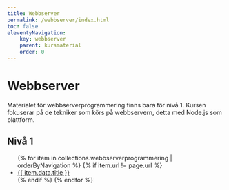 ```yaml
---
title: Webbserver
permalink: /webbserver/index.html
toc: false
eleventyNavigation:
    key: webbserver
    parent: kursmaterial
    order: 0
---
```


# Webbserver

Materialet för webbserverprogrammering finns bara för nivå 1. Kursen fokuserar på de tekniker som körs på webbservern, detta med Node.js som plattform.

## Nivå 1

<ul>
{% for item in collections.webbserverprogrammering | orderByNavigation %}
    {% if item.url != page.url %}
        <li><a href="{{ item.url }}">{{ item.data.title }}</a></li>
    {% endif %}
{% endfor %}
</ul>

